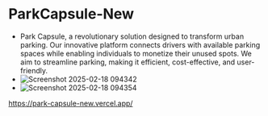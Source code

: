  # ParkCapsule-New
- Park Capsule, a revolutionary solution designed to transform urban parking. Our innovative platform connects drivers with available parking spaces while enabling individuals to monetize their unused spots. We aim to streamline parking, making it efficient, cost-effective, and user-friendly.
- ![Screenshot 2025-02-18 094342](https://github.com/user-attachments/assets/9faddf8c-3680-4955-8f95-6026075511f2)
- ![Screenshot 2025-02-18 094354](https://github.com/user-attachments/assets/416c98d1-bf19-4f8f-93cd-3eacd709afbd)

https://park-capsule-new.vercel.app/

